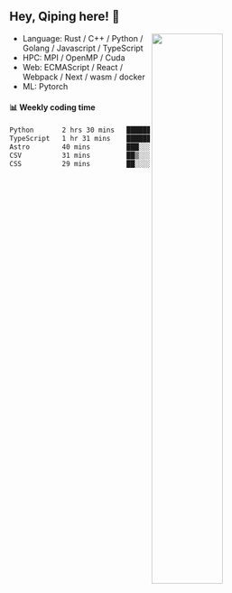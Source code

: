 

## Hey, Qiping here! :wave:

[<img align="right" width="50%" src="https://github-readme-stats.vercel.app/api?username=ppppqp&theme=dark&show_icons=true">](https://metrics.lecoq.io/ppppqp?template=classic)



-   Language: Rust / C++ / Python / Golang / Javascript / TypeScript
-   HPC: MPI / OpenMP / Cuda
-   Web: ECMAScript / React / Webpack / Next / wasm / docker
-   ML: Pytorch



#### :bar_chart: Weekly coding time

<!--START_SECTION:waka-->

```txt
Python       2 hrs 30 mins   ██████████▓░░░░░░░░░░░░░░   42.79 %
TypeScript   1 hr 31 mins    ██████▓░░░░░░░░░░░░░░░░░░   26.02 %
Astro        40 mins         ███░░░░░░░░░░░░░░░░░░░░░░   11.56 %
CSV          31 mins         ██▒░░░░░░░░░░░░░░░░░░░░░░   08.89 %
CSS          29 mins         ██░░░░░░░░░░░░░░░░░░░░░░░   08.48 %
```

<!--END_SECTION:waka-->
